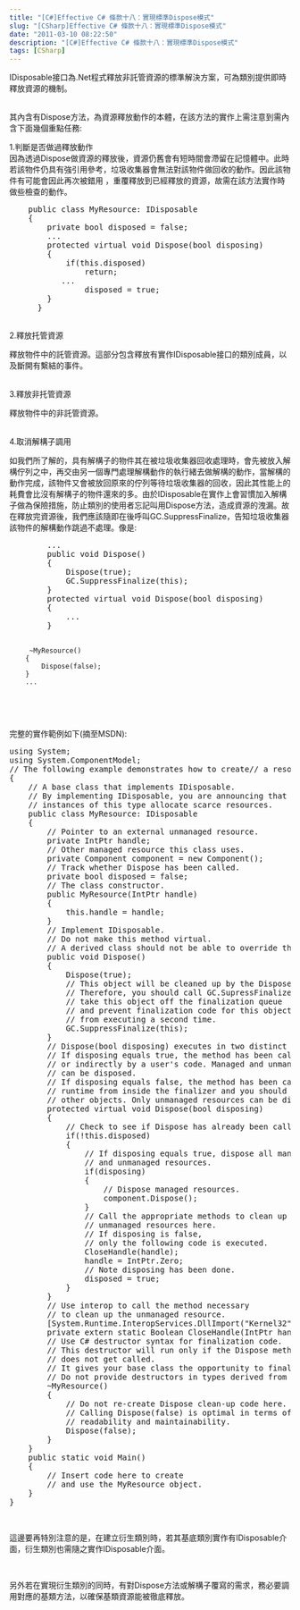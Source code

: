 ```yaml
---
title: "[C#]Effective C# 條款十八：實現標準Dispose模式"
slug: "[CSharp]Effective C# 條款十八：實現標準Dispose模式"
date: "2011-03-10 08:22:50"
description: "[C#]Effective C# 條款十八：實現標準Dispose模式"
tags: [CSharp]
---
```


<p>
	IDisposable接口為.Net程式釋放非託管資源的標準解決方案，可為類別提供即時釋放資源的機制。</p>
<p>
	<br />
	其內含有Dispose方法，為資源釋放動作的本體，在該方法的實作上需注意到需內含下面幾個重點任務:</p>
<p>
	1.判斷是否做過釋放動作<br />
	因為透過Dispose做資源的釋放後，資源仍舊會有短時間會滯留在記憶體中。此時若該物件仍具有強引用參考，垃圾收集器會無法對該物件做回收的動作。因此該物件有可能會因此再次被錯用 ，重覆釋放到已經釋放的資源，故需在該方法實作時做些檢查的動作。</p>
<div class="wlWriterSmartContent" id="scid:812469c5-0cb0-4c63-8c15-c81123a09de7:bc27b572-c194-42a7-941b-54d7f34e6fc8" style="padding-bottom: 0px; margin: 0px; padding-left: 0px; padding-right: 0px; display: inline; float: none; padding-top: 0px">
	<pre class="c" name="code">
    public class MyResource: IDisposable
    {
        private bool disposed = false;
        ...
        protected virtual void Dispose(bool disposing)
        {           
            if(this.disposed)
                return;
           ...
                disposed = true;
        }
      }  
</pre>
</div>
<p>
	<br />
	2.釋放托管資源</p>
<p>
	釋放物件中的託管資源。這部分包含釋放有實作IDisposable接口的類別成員，以及斷開有繫結的事件。</p>
<p>
	<br />
	3.釋放非托管資源</p>
<p>
	釋放物件中的非託管資源。</p>
<p>
	<br />
	4.取消解構子調用</p>
<p>
	如我們所了解的，具有解構子的物件其在被垃圾收集器回收處理時，會先被放入解構佇列之中，再交由另一個專門處理解構動作的執行緒去做解構的動作，當解構的動作完成，該物件又會被放回原來的佇列等待垃圾收集器的回收，因此其性能上的耗費會比沒有解構子的物件還來的多。由於IDisposable在實作上會習慣加入解構子做為保險措施，防止類別的使用者忘記叫用Dispose方法，造成資源的洩漏。故在釋放完資源後，我們應該隨即在後呼叫GC.SuppressFinalize，告知垃圾收集器該物件的解構動作跳過不處理。像是:</p>
<div class="wlWriterSmartContent" id="scid:812469c5-0cb0-4c63-8c15-c81123a09de7:05a7b47a-52dc-4d91-ac26-b048e7b963b0" style="padding-bottom: 0px; margin: 0px; padding-left: 0px; padding-right: 0px; display: inline; float: none; padding-top: 0px">
	<pre class="c#" name="code">
        ...
        public void Dispose()
        {
            Dispose(true);
            GC.SuppressFinalize(this);
        }
        protected virtual void Dispose(bool disposing)
        {
            ...
        }

         ~MyResource()
        {
            Dispose(false);
        }
        ...
</pre>
</div>
<p>
	 </p>
<p>
	完整的實作範例如下(摘至MSDN):</p>
<div class="wlWriterSmartContent" id="scid:812469c5-0cb0-4c63-8c15-c81123a09de7:385214cf-f401-419e-846c-45a9d7f674f7" style="padding-bottom: 0px; margin: 0px; padding-left: 0px; padding-right: 0px; display: inline; float: none; padding-top: 0px">
	<pre class="c#" name="code">
using System;
using System.ComponentModel;
// The following example demonstrates how to create// a resource class that implements the IDisposable interface// and the IDisposable.Dispose method.public class DisposeExample
{
    // A base class that implements IDisposable.
    // By implementing IDisposable, you are announcing that
    // instances of this type allocate scarce resources.
    public class MyResource: IDisposable
    {
        // Pointer to an external unmanaged resource.
        private IntPtr handle;
        // Other managed resource this class uses.
        private Component component = new Component();
        // Track whether Dispose has been called.
        private bool disposed = false;
        // The class constructor.
        public MyResource(IntPtr handle)
        {
            this.handle = handle;
        }
        // Implement IDisposable.
        // Do not make this method virtual.
        // A derived class should not be able to override this method.
        public void Dispose()
        {
            Dispose(true);
            // This object will be cleaned up by the Dispose method.
            // Therefore, you should call GC.SupressFinalize to
            // take this object off the finalization queue
            // and prevent finalization code for this object
            // from executing a second time.
            GC.SuppressFinalize(this);
        }
        // Dispose(bool disposing) executes in two distinct scenarios.
        // If disposing equals true, the method has been called directly
        // or indirectly by a user's code. Managed and unmanaged resources
        // can be disposed.
        // If disposing equals false, the method has been called by the
        // runtime from inside the finalizer and you should not reference
        // other objects. Only unmanaged resources can be disposed.
        protected virtual void Dispose(bool disposing)
        {
            // Check to see if Dispose has already been called.
            if(!this.disposed)
            {
                // If disposing equals true, dispose all managed
                // and unmanaged resources.
                if(disposing)
                {
                    // Dispose managed resources.
                    component.Dispose();
                }
                // Call the appropriate methods to clean up
                // unmanaged resources here.
                // If disposing is false,
                // only the following code is executed.
                CloseHandle(handle);
                handle = IntPtr.Zero;
                // Note disposing has been done.
                disposed = true;
            }
        }
        // Use interop to call the method necessary
        // to clean up the unmanaged resource.
        [System.Runtime.InteropServices.DllImport("Kernel32")]
        private extern static Boolean CloseHandle(IntPtr handle);
        // Use C# destructor syntax for finalization code.
        // This destructor will run only if the Dispose method
        // does not get called.
        // It gives your base class the opportunity to finalize.
        // Do not provide destructors in types derived from this class.
        ~MyResource()
        {
            // Do not re-create Dispose clean-up code here.
            // Calling Dispose(false) is optimal in terms of
            // readability and maintainability.
            Dispose(false);
        }
    }
    public static void Main()
    {
        // Insert code here to create
        // and use the MyResource object.
    }
}</pre>
</div>
<p>
	 </p>
<p>
	這邊要再特別注意的是，在建立衍生類別時，若其基底類別實作有IDisposable介面，衍生類別也需隨之實作IDisposable介面。</p>
<p>
	 </p>
<p>
	另外若在實現衍生類別的同時，有對Dispose方法或解構子覆寫的需求，務必要調用對應的基類方法，以確保基類資源能被徹底釋放。</p>

